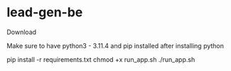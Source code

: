 # lead-gen-be

Download

Make sure to have python3 - 3.11.4 and pip installed after installing python

pip install -r requirements.txt
chmod +x run_app.sh
./run_app.sh
